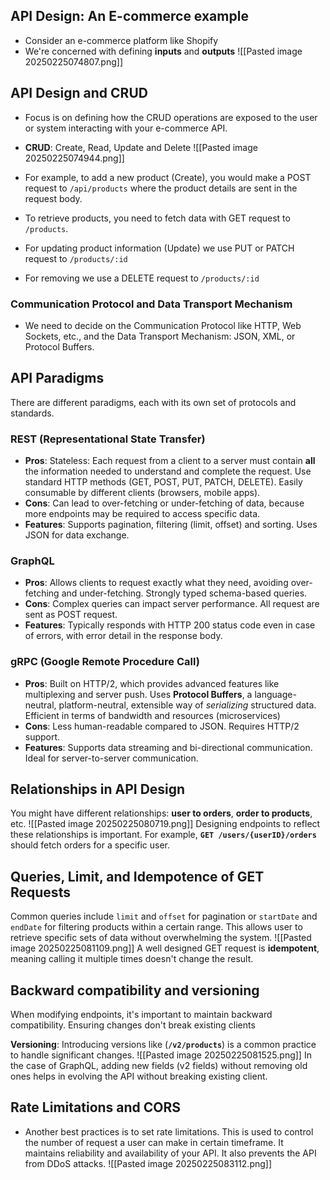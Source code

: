 ## API Design: An E-commerce example

- Consider an e-commerce platform like Shopify
- We're concerned with defining **inputs** and **outputs**
![[Pasted image 20250225074807.png]]

## API Design and CRUD
- Focus is on defining how the CRUD operations are exposed to the user or system interacting with your e-commerce API.
- **CRUD**: Create, Read, Update and Delete
![[Pasted image 20250225074944.png]]

- For example, to add a new product (Create), you would make a POST request to `/api/products` where the product details are sent in the request body.
- To retrieve products, you need to fetch data with GET request to `/products`.
- For updating product information (Update) we use PUT or PATCH request to `/products/:id`
- For removing we use a DELETE request to `/products/:id`

### Communication Protocol and Data Transport Mechanism
- We need to decide on the Communication Protocol like HTTP, Web Sockets, etc., and the Data Transport Mechanism: JSON, XML, or Protocol Buffers.

## API Paradigms
There are different paradigms, each with its own set of protocols and standards.
### REST (Representational State Transfer)
- **Pros**: Stateless: Each request from a client to a server must contain **all** the information needed to understand and complete the request. Use standard HTTP methods (GET, POST, PUT, PATCH, DELETE). Easily consumable by different clients (browsers, mobile apps).
- **Cons**: Can lead to over-fetching or under-fetching of data, because more endpoints may be required to access specific data.
- **Features**: Supports pagination, filtering (limit, offset) and sorting. Uses JSON for data exchange.
### GraphQL
- **Pros**: Allows clients to request exactly what they need, avoiding over-fetching and under-fetching. Strongly typed schema-based queries.
- **Cons**: Complex queries can impact server performance. All request are sent as POST request.
- **Features**: Typically responds with HTTP 200 status code even in case of errors, with error detail in the response body.
### gRPC (Google Remote Procedure Call)
- **Pros**: Built on HTTP/2, which provides advanced features like multiplexing and server push. Uses **Protocol Buffers**, a language-neutral, platform-neutral, extensible way of _serializing_ structured data. Efficient in terms of bandwidth and resources (microservices)
- **Cons**: Less human-readable compared to JSON. Requires HTTP/2 support.
- **Features**: Supports data streaming and bi-directional communication. Ideal for server-to-server communication.

## Relationships in API Design
You might have different relationships: **user to orders**, **order to products**, etc.
![[Pasted image 20250225080719.png]]
Designing endpoints to reflect these relationships is important. For example, **`GET /users/{userID}/orders`** should fetch orders for a specific user.

## Queries, Limit, and Idempotence of GET Requests
Common queries include `limit` and `offset` for pagination or `startDate` and `endDate` for filtering products within a certain range. This allows user to retrieve specific sets of data without overwhelming the system.
![[Pasted image 20250225081109.png]]
A well designed GET request is **idempotent**, meaning calling it multiple times doesn't change the result.

## Backward compatibility and versioning
When modifying endpoints, it's important to maintain backward compatibility. Ensuring changes don't break existing clients

**Versioning**: Introducing versions like (**`/v2/products`**) is a common practice to handle significant changes.
![[Pasted image 20250225081525.png]]
In the case of GraphQL, adding new fields (v2 fields)  without removing old ones helps in evolving the API without breaking existing client.

## Rate Limitations and CORS
- Another best practices is to set rate limitations. This is used to control the number of request a user can make in certain timeframe. It maintains reliability and availability of your API. It also prevents the API from DDoS attacks.
![[Pasted image 20250225083112.png]]

